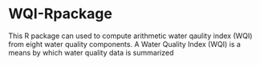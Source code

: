 # WQI-Rpackage

This R package can used to compute arithmetic water qaulity index (WQI) from eight water quality components.
A Water Quality Index (WQI) is a means by which water quality data is summarized
